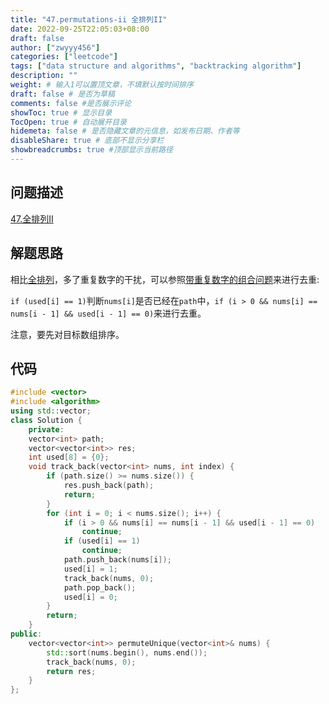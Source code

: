 ```yaml
---
title: "47.permutations-ii 全排列II"
date: 2022-09-25T22:05:03+08:00
draft: false
author: ["zwyyy456"]
categories: ["leetcode"]
tags: ["data structure and algorithms", "backtracking algorithm"]
description: ""
weight: # 输入1可以置顶文章，不填默认按时间排序
draft: false # 是否为草稿
comments: false #是否展示评论
showToc: true # 显示目录
TocOpen: true # 自动展开目录
hidemeta: false # 是否隐藏文章的元信息，如发布日期、作者等
disableShare: true # 底部不显示分享栏
showbreadcrumbs: true #顶部显示当前路径
---
```

## 问题描述
[47.全排列II](https://leetcode.com/problems/permutations-ii/)

## 解题思路
相比[全排列](https://www.cnblogs.com/zwyyy456/p/16716769.html)，多了重复数字的干扰，可以参照[带重复数字的组合问题](https://leetcode.cn/problems/combination-sum-ii/)来进行去重:

`if (used[i] == 1)`判断`nums[i]`是否已经在`path`中，`if (i > 0 && nums[i] == nums[i - 1] && used[i - 1] == 0)`来进行去重。

注意，要先对目标数组排序。

## 代码
```cpp
#include <vector>
#include <algorithm>
using std::vector;
class Solution {
    private:
    vector<int> path;
    vector<vector<int>> res;
    int used[8] = {0};
    void track_back(vector<int> nums, int index) {
        if (path.size() >= nums.size()) {
            res.push_back(path);
            return;
        }
        for (int i = 0; i < nums.size(); i++) {
            if (i > 0 && nums[i] == nums[i - 1] && used[i - 1] == 0)
                continue;
            if (used[i] == 1)
                continue;
            path.push_back(nums[i]);
            used[i] = 1;
            track_back(nums, 0);
            path.pop_back();
            used[i] = 0;
        }
        return;
    }
public:
    vector<vector<int>> permuteUnique(vector<int>& nums) {
        std::sort(nums.begin(), nums.end());
        track_back(nums, 0);
        return res;
    }
};
```

